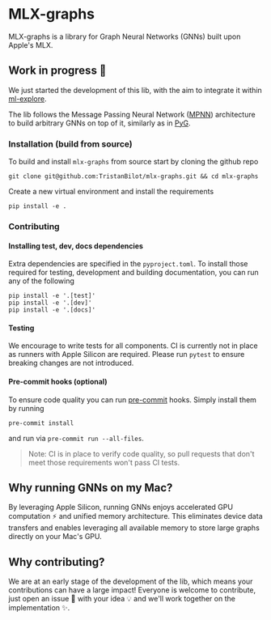 # MLX-graphs

MLX-graphs is a library for Graph Neural Networks (GNNs) built upon Apple's MLX.

## Work in progress 🚧

We just started the development of this lib, with the aim to integrate it within [ml-explore](https://github.com/ml-explore).

The lib follows the Message Passing Neural Network ([MPNN](https://proceedings.mlr.press/v70/gilmer17a/gilmer17a.pdf)) architecture to build arbitrary GNNs on top of it, similarly as in [PyG](https://github.com/pyg-team/pytorch_geometric).

### Installation (build from source)
To build and install `mlx-graphs` from source start by cloning the github repo
```
git clone git@github.com:TristanBilot/mlx-graphs.git && cd mlx-graphs
```
Create a new virtual environment and install the requirements
```
pip install -e .
```

### Contributing
#### Installing test, dev, docs dependencies
Extra dependencies are specified in the `pyproject.toml`.
To install those required for testing, development and building documentation, you can run any of the following
```
pip install -e '.[test]'
pip install -e '.[dev]'
pip install -e '.[docs]'
```

#### Testing
We encourage to write tests for all components. CI is currently not in place as runners with Apple Silicon are required.
Please run `pytest` to ensure breaking changes are not introduced.


#### Pre-commit hooks (optional)
To ensure code quality you can run [pre-commit](https://pre-commit.com) hooks. Simply install them by running
```
pre-commit install
```
and run via `pre-commit run --all-files`.

> Note: CI is in place to verify code quality, so pull requests that don't meet those requirements won't pass CI tests.


## Why running GNNs on my Mac?

By leveraging Apple Silicon, running GNNs enjoys accelerated GPU computation ⚡️ and unified memory architecture. This eliminates device data transfers and enables leveraging all available memory to store large graphs directly on your Mac's GPU.

## Why contributing?

We are at an early stage of the development of the lib, which means your contributions can have a large impact!
Everyone is welcome to contribute, just open an issue 📝 with your idea 💡 and we'll work together on the implementation ✨.
